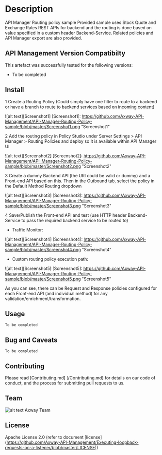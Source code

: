 # Description
API Manager Routing policy sample 
Provided sample uses Stock Quote and Exchange Rates REST APIs for backend and the routing is done based on value specified in a custom header Backend-Service. 
Related policies and API Manager export are also provided.


## API Management Version Compatibilty
This artefact was successfully tested for the following versions:
- To be completed


## Install
1 Create a Routing Policy (Could simply have one filter to route to a backend or have a branch to route to backend services based on incoming content)

![alt text][Screenshot1]
[Screenshot1]: https://github.com/Axway-API-Management/API-Manager-Routing-Policy-sample/blob/master/Screenshot1.png  "Screenshot1"   

2 Add the routing policy in Policy Studio under Server Settings > API Manager > Routing Policies and deploy so it is available within API Manager UI

![alt text][Screenshot2]
[Screenshot2]: https://github.com/Axway-API-Management/API-Manager-Routing-Policy-sample/blob/master/Screenshot2.png  "Screenshot2"   


3 Create a dummy Backend API (the URI could be valid or dummy) and a Front-end API based on this. Then in the Outbound tab, select the policy in the Default Method Routing dropdown

![alt text][Screenshot3]
[Screenshot3]: https://github.com/Axway-API-Management/API-Manager-Routing-Policy-sample/blob/master/Screenshot3.png  "Screenshot3"   

4 Save/Publish the Front-end API and test (use HTTP header Backend-Service to pass the required backend service to be routed to)

  * Traffic Monitor:

![alt text][Screenshot4]
[Screenshot4]: https://github.com/Axway-API-Management/API-Manager-Routing-Policy-sample/blob/master/Screenshot4.png  "Screenshot4"   

  * Custom routing policy execution path:
  
![alt text][Screenshot5]
[Screenshot5]: https://github.com/Axway-API-Management/API-Manager-Routing-Policy-sample/blob/master/Screenshot5.png  "Screenshot5"   


As you can see, there can be Request and Response policies configured for each Front-end API (and individual method) for any validation/enrichment/transformation.


## Usage
```
To be completed
```
   

## Bug and Caveats

```
To be completed
```

## Contributing

Please read [Contributing.md] (/Contributing.md) for details on our code of conduct, and the process for submitting pull requests to us.

## Team

![alt text][Axwaylogo] Axway Team

[Axwaylogo]: https://github.com/Axway-API-Management/Common/blob/master/img/AxwayLogoSmall.png  "Axway logo"


## License
Apache License 2.0 (refer to document [license] (https://github.com/Axway-API-Management/Executing-loopback-requests-on-a-listener/blob/master/LICENSE))

